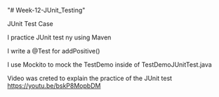 "# Week-12-JUnit_Testing" 

JUnit Test Case

I practice JUnit test ny using Maven

I write a @Test for addPositive()

I use Mockito to mock the TestDemo inside of TestDemoJUnitTest.java

Video was creted to explain the practice of the JUnit test 
https://youtu.be/bskP8MopbDM



